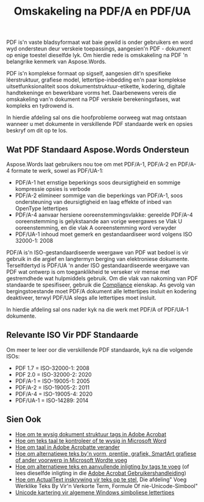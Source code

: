 ﻿---
title: Omskakeling na PDF/A en PDF/UA
second_title: Aspose.Words vir C++
articleTitle: Leer Kenmerke van Omskakeling na PDF/A en PDF/UA
linktitle: Leer Kenmerke van Omskakeling na PDF/A en PDF/UA
description: "Skakel om na PDF/A-1, PDF/A-2, PDF/A-4 en PDF/UA met behulp van C++. Kies die beste PDF standaard om'n dokument te omskep Deur Gebruik Te Maak Van Argentia++."
type: docs
weight: 35
url: /af/cpp/learn-features-of-conversion-to-pdf-a-pdf-ua/
---

PDF is'n vaste bladsyformaat wat baie gewild is onder gebruikers en word wyd ondersteun deur verskeie toepassings, aangesien'n PDF - dokument op enige toestel dieselfde lyk. Om hierdie rede is omskakeling na PDF 'n belangrike kenmerk van Aspose.Words.

PDF is'n komplekse formaat op sigself, aangesien dit'n spesifieke lêerstruktuur, grafiese model, lettertipe-inbedding en'n paar komplekse uitsetfunksionaliteit soos dokumentstruktuur-etikette, kodering, digitale handtekeninge en bewerkbare vorms het. Daarbenewens vereis die omskakeling van'n dokument na PDF verskeie berekeningsfases, wat kompleks en tydrowend is.

In hierdie afdeling sal ons die hoofprobleme oorweeg wat mag ontstaan wanneer u met dokumente in verskillende PDF standaarde werk en opsies beskryf om dit op te los.

## Wat PDF Standaard Aspose.Words Ondersteun

Aspose.Words laat gebruikers nou toe om met PDF/A-1, PDF/A-2 en PDF/A-4 formate te werk, sowel as PDF/UA-1:

* PDF/A-1 het ernstige beperkings soos deursigtigheid en sommige kompressie opsies is verbode
* PDF/A-2 elimineer sommige van die beperkings van PDF/A-1, soos ondersteuning van deursigtigheid en laag effekte of inbed van OpenType lettertipes
* PDF/A-4 aanvaar hersiene ooreenstemmingsvlakke: gereelde PDF/A-4 ooreenstemming is gelykstaande aan vorige weergawes se Vlak U ooreenstemming, en die vlak A ooreenstemming word verwyder
* PDF/UA-1 inhoud moet gemerk en gestandaardiseer word volgens ISO 32000-1: 2008

PDF/A is'n ISO-gestandaardiseerde weergawe van PDF wat bedoel is vir gebruik in die argief en langtermyn berging van elektroniese dokumente. Terselfdertyd is PDF/UA 'n ander ISO gestandaardiseerde weergawe van PDF wat ontwerp is om toeganklikheid te verseker vir mense met gestremdhede wat hulpmiddels gebruik. Om die vlak van nakoming van PDF standaarde te spesifiseer, gebruik die [Compliance](https://reference.aspose.com/words/cpp/aspose.words.saving/pdfsaveoptions/get_compliance/) eienskap. As gevolg van bergingstoestande moet PDF/A dokument alle lettertipes insluit en kodering deaktiveer, terwyl PDF/UA slegs alle lettertipes moet insluit.

In hierdie afdeling sal ons nader kyk na die werk met PDF/A of PDF/UA-1 dokumente.

## Relevante ISO Vir PDF Standaarde

Om meer te leer oor die verskillende PDF standaarde, kyk na die volgende ISOs:

- PDF 1.7 = ISO-32000-1: 2008
- PDF 2.0 = ISO-32000-2: 2020
- PDF/A-1 = ISO-19005-1: 2005
- PDF/A-2 = ISO-19005-2: 2011
- PDF/A-4 = ISO-19005-4: 2020
- PDF/UA-1 = ISO-14289: 2014

## Sien Ook

* [Hoe om te wysig dokument struktuur tags in Adobe Acrobat](https://helpx.adobe.com/acrobat/using/editing-document-structure-content-tags.html)
* [Hoe om teks taal te kontroleer of te wysig in Microsoft Word](https://support.microsoft.com/en-us/office/check-spelling-and-grammar-in-a-different-language-667ba67a-a202-42fd-8596-edc1fa320e00)
* [Hoe om taal in Adobe Acrobatte verander](https://helpx.adobe.com/acrobat/using/editing-document-structure-content-tags.html#add_alternate_text_and_supplementary_information_to_tags)
* [Hoe om alternatiewe teks by'n vorm, prentjie, grafiek, SmartArt grafiese of ander voorwerp in Microsoft Wordte voeg](https://support.microsoft.com/en-us/office/add-alternative-text-to-a-shape-picture-chart-smartart-graphic-or-other-object-44989b2a-903c-4d9a-b742-6a75b451c669)
* [Hoe om alternatiewe teks en aanvullende inligting by tags te voeg](https://helpx.adobe.com/acrobat/using/create-verify-pdf-accessibility.html) (of lees dieselfde inligting in die [Adobe Acrobat Gebruikershandleiding](https://helpx.adobe.com/acrobat/using/editing-document-structure-content-tags.html#add_alternate_text_and_supplementary_information_to_tags))
* [Hoe om ActualText inskrywing vir teks op te stel](https://helpx.adobe.com/acrobat/using/create-verify-pdf-accessibility.html), Die afdeling" Voeg Werklike Teks By Vir'n Verkorte Term, Formule Of nie-Unicode-Simbool"
* [Unicode kartering vir algemene Windows simboliese lettertipes](http://www.alanwood.net/demos/webdings.html)

